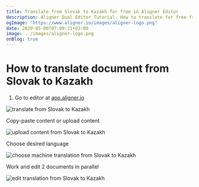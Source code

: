 ```yaml
---
title: Translate from Slovak to Kazakh for free in Aligner Editor
description: Aligner Dual Editor Tutorial. How to translate for free from Slovak to Kazakh. Aligner is multilingual document management platform. 
ogImage: "https://www.aligner.io/images/aligner-logo.png"
date: 2020-05-06T07:09:21+03:00
image: ../images/aligner-logo.png
onBlog: true
---
```


# How to translate document from Slovak to Kazakh

1. Go to editor at [app.aligner.io](https://app.aligner.io "Aligner App web page")

![translate from Slovak to Kazakh](../aligner-blank-editor.png "translate from Slovak to Kazakh")

Copy-paste content or upload content

![upload content from Slovak to Kazakh](../aligner-uploaded-document.png "upload content from Slovak to Kazakh")

Choose desired language

![choose machine translation from Slovak to Kazakh](../aligner-language-dropdown.png "choose machine translation from Slovak to Kazakh")

Work and edit 2 documents in parallel

![edit translation from Slovak to Kazakh](../aligner-double-sitded-editor.png "edit translation from Slovak to Kazakh")

